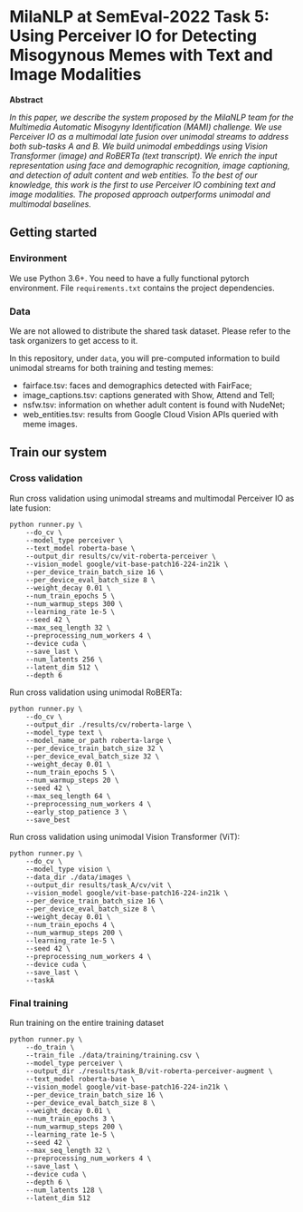 # MilaNLP at SemEval-2022 Task 5: Using Perceiver IO for Detecting Misogynous Memes with Text and Image Modalities

**Abstract**

*In this paper, we describe the system proposed by the MilaNLP team for the Multimedia Automatic Misogyny Identification (MAMI) challenge. We use Perceiver IO as a multimodal late fusion over unimodal streams to address both sub-tasks A and B. We build unimodal embeddings using Vision Transformer (image) and RoBERTa (text transcript). We enrich the input representation using face and demographic recognition, image captioning, and detection of adult content and web entities. To the best of our knowledge, this work is the first to use Perceiver IO combining text and image modalities. The proposed approach outperforms unimodal and multimodal baselines.*

## Getting started

### Environment

We use Python 3.6+. You need to have a fully functional pytorch environment. File `requirements.txt` contains the project dependencies.

### Data

We are not allowed to distribute the shared task dataset. Please refer to the task organizers to get access to it.

In this repository, under `data`, you will pre-computed information to build unimodal streams for both training and testing memes:

- fairface.tsv: faces and demographics detected with FairFace;
- image_captions.tsv: captions generated with Show, Attend and Tell;
- nsfw.tsv: information on whether adult content is found with NudeNet;
- web_entities.tsv: results from Google Cloud Vision APIs queried with meme images.  

## Train our system

### Cross validation

Run cross validation using unimodal streams and multimodal Perceiver IO as late fusion:

    python runner.py \
        --do_cv \
        --model_type perceiver \
        --text_model roberta-base \
        --output_dir results/cv/vit-roberta-perceiver \
        --vision_model google/vit-base-patch16-224-in21k \
        --per_device_train_batch_size 16 \
        --per_device_eval_batch_size 8 \
        --weight_decay 0.01 \
        --num_train_epochs 5 \
        --num_warmup_steps 300 \
        --learning_rate 1e-5 \
        --seed 42 \
        --max_seq_length 32 \
        --preprocessing_num_workers 4 \
        --device cuda \
        --save_last \
        --num_latents 256 \
        --latent_dim 512 \
        --depth 6


Run cross validation using unimodal RoBERTa:

    python runner.py \
        --do_cv \
        --output_dir ./results/cv/roberta-large \
        --model_type text \
        --model_name_or_path roberta-large \
        --per_device_train_batch_size 32 \
        --per_device_eval_batch_size 32 \
        --weight_decay 0.01 \
        --num_train_epochs 5 \
        --num_warmup_steps 20 \
        --seed 42 \
        --max_seq_length 64 \
        --preprocessing_num_workers 4 \
        --early_stop_patience 3 \
        --save_best


Run cross validation using unimodal Vision Transformer (ViT):

    python runner.py \
        --do_cv \
        --model_type vision \
        --data_dir ./data/images \
        --output_dir results/task_A/cv/vit \
        --vision_model google/vit-base-patch16-224-in21k \
        --per_device_train_batch_size 16 \
        --per_device_eval_batch_size 8 \
        --weight_decay 0.01 \
        --num_train_epochs 4 \
        --num_warmup_steps 200 \
        --learning_rate 1e-5 \
        --seed 42 \
        --preprocessing_num_workers 4 \
        --device cuda \
        --save_last \
        --taskA 

### Final training

Run training on the entire training dataset

    python runner.py \
        --do_train \
        --train_file ./data/training/training.csv \
        --model_type perceiver \
        --output_dir ./results/task_B/vit-roberta-perceiver-augment \
        --text_model roberta-base \
        --vision_model google/vit-base-patch16-224-in21k \
        --per_device_train_batch_size 16 \
        --per_device_eval_batch_size 8 \
        --weight_decay 0.01 \
        --num_train_epochs 3 \
        --num_warmup_steps 200 \
        --learning_rate 1e-5 \
        --seed 42 \
        --max_seq_length 32 \
        --preprocessing_num_workers 4 \
        --save_last \
        --device cuda \
        --depth 6 \
        --num_latents 128 \
        --latent_dim 512

